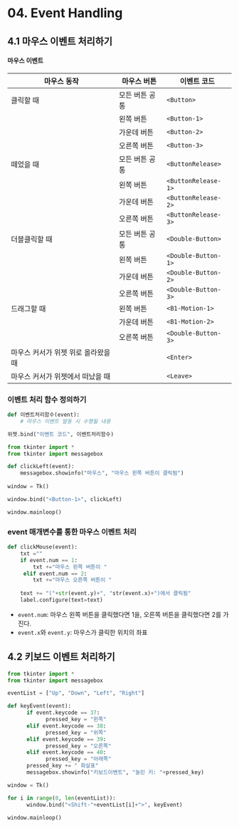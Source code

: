 # 04. Event Handling

## 4.1 마우스 이벤트 처리하기

#### 마우스 이벤트

| 마우스 동작                         | 마우스 버튼    | 이벤트 코드         |
| ----------------------------------- | -------------- | ------------------- |
| 클릭할 때                           | 모든 버튼 공통 | `<Button>`          |
|                                     | 왼쪽 버튼      | `<Button-1>`        |
|                                     | 가운데 버튼    | `<Button-2>`        |
|                                     | 오른쪽 버튼    | `<Button-3>`        |
| 떼었을 때                           | 모든 버튼 공통 | `<ButtonRelease>`   |
|                                     | 왼쪽 버튼      | `<ButtonRelease-1>` |
|                                     | 가운데 버튼    | `<ButtonRelease-2>` |
|                                     | 오른쪽 버튼    | `<ButtonRelease-3>` |
| 더블클릭할 때                       | 모든 버튼 공통 | `<Double-Button>`   |
|                                     | 왼쪽 버튼      | `<Double-Button-1>` |
|                                     | 가운데 버튼    | `<Double-Button-2>` |
|                                     | 오른쪽 버튼    | `<Double-Button-3>` |
| 드래그할 때                         | 왼쪽 버튼      | `<B1-Motion-1>`     |
|                                     | 가운데 버튼    | `<B1-Motion-2>`     |
|                                     | 오른쪽 버튼    | `<Double-Button-3>` |
| 마우스 커서가 위젯 위로 올라왔을 때 |                | `<Enter>`           |
| 마우스 커서가 위젯에서 떠났을 때    |                | `<Leave>`           |



### 이벤트 처리 함수 정의하기

```python
def 이벤트처리함수(event):
    # 마우스 이벤트 발동 시 수행될 내용

위젯.bind("이벤트 코드", 이벤트처리함수)
```

```python
from tkinter import *
from tkinter import messagebox

def clickLeft(event):
    messagebox.showinfo("마우스", "마우스 왼쪽 버튼이 클릭됨")
    
window = Tk()

window.bind("<Button-1>", clickLeft)

window.mainloop()
```



### event 매개변수를 통한 마우스 이벤트 처리

```python
def clickMouse(event):
    txt =""
    if event.num == 1:
        txt +="마우스 왼쪽 버튼이 "
     elif event.num == 2:
        txt +="마우스 오른쪽 버튼이 "
     
    text += "("+str(event.y)+", "str(event.x)+")에서 클릭됨"
    label.configure(text=text)
```

- `event.num`: 마우스 왼쪽 버튼을 클릭했다면 1을, 오른쪽 버튼을 클릭했다면 2를 가진다.
- `event.x`와 `event.y`: 마우스가 클릭한 위치의 좌표



## 4.2 키보드 이벤트 처리하기

```python
from tkinter import *
from tkinter import messagebox

eventList = ["Up", "Down", "Left", "Right"]

def keyEvent(event):
      if event.keycode == 37:
            pressed_key = "왼쪽"
      elif event.keycode == 38:
            pressed_key = "위쪽"
      elif event.keycode == 39:
            pressed_key = "오른쪽"
      elif event.keycode == 40:
            pressed_key = "아래쪽"
      pressed_key += " 화살표"
      messagebox.showinfo("키보드이벤트", "눌린 키: "+pressed_key)

window = Tk()

for i in range(0, len(eventList)):
      window.bind("<Shift-"+eventList[i]+">", keyEvent)

window.mainloop()


```

